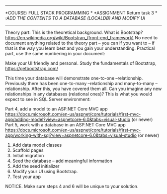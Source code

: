 *********************************************************
*COURSE: FULL STACK PROGRAMMING                         *
*ASSIGNMENT Return task 3                               *
*:ADD THE CONTENTS TO A DATABASE (LOCALDB) AND MODIFY UI*
*********************************************************

Theory part: This is the theoretical background.
What is Bootstrap?  https://en.wikipedia.org/wiki/Bootstrap_(front-end_framework)
No need to document anything related to the theory part – you can if you want to – if that is the way you learn best and you gain your understanding.
Practical part, use the same numbering in your document:

Make your UI friendly and personal. 
Study the fundamentals of Bootstrap, https://getbootstrap.com/

This time your database will demonstrate one-to-one –relationship. Previously there has been one-to-many –relationship and many-to-many –relationship. After this, you have covered them all. Can you imagine any new relationships in any databases (relational ones)?
This is what you would expect to see in SQL Server environment:

Part 4, add a model to an ASP.NET Core MVC app
https://docs.microsoft.com/en-us/aspnet/core/tutorials/first-mvc-app/adding-model?view=aspnetcore-6.0&tabs=visual-studio
(or newer)
Part 5, work with a database in an ASP.NET Core MVC app
https://docs.microsoft.com/en-us/aspnet/core/tutorials/first-mvc-app/working-with-sql?view=aspnetcore-6.0&tabs=visual-studio
(or newer)

1. Add data model classes
2. Scaffold pages
3. Initial migration
4. Seed the database – add meaningful information
5. Add the seed initializer
6. Modify your UI using Bootstrap.
7. Test your app

NOTICE. Make sure steps 4 and 6 will be unique to your solution.
